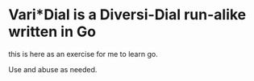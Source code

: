 # Vari*Dial is a Diversi-Dial run-alike written in Go

this is here as an exercise for me to learn go.

Use and abuse as needed.

